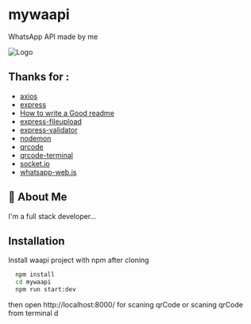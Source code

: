 # mywaapi
WhatsApp API made by me

![Logo](https://static.whatsapp.net/rsrc.php/v3/yO/r/FsWUqRoOsPu.png)

## Thanks for :
 - [axios](https://github.com/axios/axios)
 - [express](https://github.com/expressjs/express)
 - [How to write a Good readme](https://bulldogjob.com/news/449-how-to-write-a-good-readme-for-your-github-project)
 - [express-fileupload](https://github.com/richardgirges/express-fileupload)
 - [express-validator](https://github.com/express-validator/express-validator)
 - [nodemon](https://github.com/remy/nodemon)
 - [qrcode](https://github.com/soldair/node-qrcode)
 - [qrcode-terminal](https://github.com/gtanner/qrcode-terminal)
 - [socket.io](https://github.com/socketio/socket.io)
 - [whatsapp-web.js](https://github.com/pedroslopez/whatsapp-web.js/)


## 🚀 About Me
I'm a full stack developer...


## Installation

Install waapi project with npm after cloning

```bash
  npm install
  cd mywaapi
  npm run start:dev
```

then open http://localhost:8000/ for scaning qrCode or scaning qrCode from terminal
d